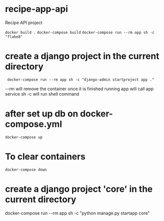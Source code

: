 # recipe-app-api
Recipe API project

`docker build .`
`docker-compose build`
`docker-compose run --rm app sh -c "flake8"`

# create a django project in the current directory
` docker-compose run --rm app sh -c "django-admin startproject app ."` 

--rm will remove the container once it is finished running
app will call app service
sh -c will run shell command 


# after set up db on docker-compose.yml
`docker-compose up`
# To clear containers
`docker-compose down`


# create a django project 'core' in the current directory
docker-compose run --rm app sh -c "python manage.py startapp core"